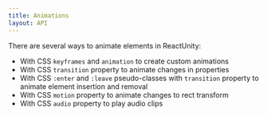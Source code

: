 ```yaml
---
title: Animations
layout: API
---
```


There are several ways to animate elements in ReactUnity:

- With CSS `keyframes` and `animation` to create custom animations
- With CSS `transition` property to animate changes in properties
- With CSS `:enter` and `:leave` pseudo-classes with `transition` property to animate element insertion and removal
- With CSS `motion` property to animate changes to rect transform
- With CSS `audio` property to play audio clips
